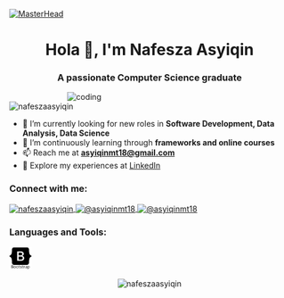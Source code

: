[![MasterHead](https://conbinidesignco.com.au/wp-content/uploads/2021/02/conbini-design-co-illustration-female-girl-desk.gif)](https://www.linkedin.com/in/nafesza-asyiqin-b347b7206/)

<h1 align="center">Hola 👋, I'm Nafesza Asyiqin</h1>
<h3 align="center">A passionate Computer Science graduate</h3>

<img align="right" alt="coding" width="400" src="https://miro.medium.com/max/1600/0*K2WLMTExLyida7OR.gif">

<p align="left"> 
  <img src="https://komarev.com/ghpvc/?username=nafeszaasyiqin&label=Profile%20views&color=0e75b6&style=flat" alt="nafeszaasyiqin" />
</p>

- 🔭 I’m currently looking for new roles in **Software Development, Data Analysis, Data Science**
- 🌱 I’m continuously learning through **frameworks and online courses**
- 📫 Reach me at **asyiqinmt18@gmail.com**
- 📄 Explore my experiences at [LinkedIn](https://www.linkedin.com/in/nafeszaasyiqin/)

<h3 align="left">Connect with me:</h3>
<p align="left">
  <a href="https://linkedin.com/in/nafeszaasyiqin" target="blank">
    <img align="center" src="https://raw.githubusercontent.com/rahuldkjain/github-profile-readme-generator/master/src/images/icons/Social/linked-in-alt.svg" alt="nafeszaasyiqin" height="30" width="40" />
  </a>
  <a href="https://www.hackerrank.com/@asyiqinmt18" target="blank">
    <img align="center" src="https://raw.githubusercontent.com/rahuldkjain/github-profile-readme-generator/master/src/images/icons/Social/hackerrank.svg" alt="@asyiqinmt18" height="30" width="40" />
  </a>
  <a href="https://www.hackerearth.com/@asyiqinmt18" target="blank">
    <img align="center" src="https://raw.githubusercontent.com/rahuldkjain/github-profile-readme-generator/master/src/images/icons/Social/hackerearth.svg" alt="@asyiqinmt18" height="30" width="40" />
  </a>
</p>

<h3 align="left">Languages and Tools:</h3>
<p align="left"> 
  <a href="https://getbootstrap.com" target="_blank" rel="noreferrer">
    <img src="https://raw.githubusercontent.com/devicons/devicon/master/icons/bootstrap/bootstrap-plain-wordmark.svg" alt="bootstrap" width="40" height="40"/>
  </a>
  <!-- Add more icons here... -->
</p>

<p align="center">
  <img src="https://github-readme-stats.vercel.app/api/top-langs?username=nafeszaasyiqin&show_icons=true&locale=en&layout=compact" alt="nafeszaasyiqin" />
</p>
